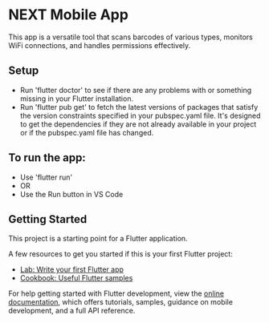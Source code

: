 # NEXT Mobile App

This app is a versatile tool that scans barcodes of various types, monitors WiFi connections, and handles permissions effectively.

## Setup

- Run 'flutter doctor' to see if there are any problems with or something missing in your Flutter installation.
- Run 'flutter pub get' to fetch the latest versions of packages that satisfy the version constraints specified in your pubspec.yaml file. It's designed to get the dependencies if they are not already available in your project or if the pubspec.yaml file has changed.

## To run the app:
- Use 'flutter run'
- OR
- Use the Run button in VS Code

## Getting Started

This project is a starting point for a Flutter application.

A few resources to get you started if this is your first Flutter project:

- [Lab: Write your first Flutter app](https://docs.flutter.dev/get-started/codelab)
- [Cookbook: Useful Flutter samples](https://docs.flutter.dev/cookbook)

For help getting started with Flutter development, view the
[online documentation](https://docs.flutter.dev/), which offers tutorials,
samples, guidance on mobile development, and a full API reference.
